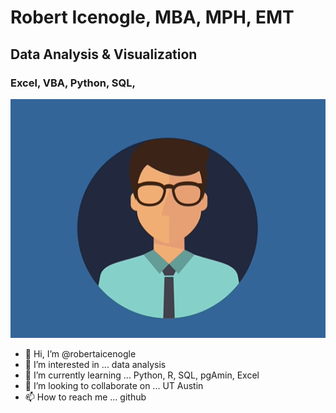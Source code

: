 # Robert Icenogle, MBA, MPH, EMT

## Data Analysis & Visualization

### Excel, VBA, Python, SQL, 

![](cartoon1.png)

- 👋 Hi, I’m @robertaicenogle
- 👀 I’m interested in ... data analysis
- 🌱 I’m currently learning ... Python, R, SQL, pgAmin, Excel
- 💞️ I’m looking to collaborate on ... UT Austin
- 📫 How to reach me ... github
